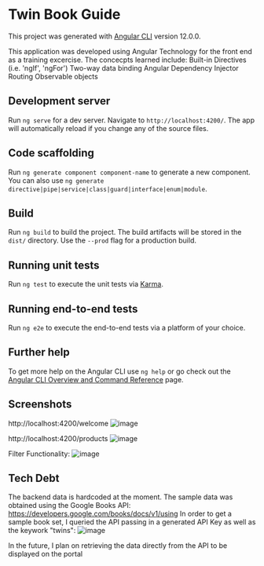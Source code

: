 # Twin Book Guide

This project was generated with [Angular CLI](https://github.com/angular/angular-cli) version 12.0.0.

This application was developed using Angular Technology for the front end as a training excercise. The concecpts learned include:
          Built-in Directives (i.e. 'ngIf', 'ngFor')
          Two-way data binding
          Angular Dependency Injector
          Routing
          Observable objects
          

## Development server

Run `ng serve` for a dev server. Navigate to `http://localhost:4200/`. The app will automatically reload if you change any of the source files.

## Code scaffolding

Run `ng generate component component-name` to generate a new component. You can also use `ng generate directive|pipe|service|class|guard|interface|enum|module`.

## Build

Run `ng build` to build the project. The build artifacts will be stored in the `dist/` directory. Use the `--prod` flag for a production build.

## Running unit tests

Run `ng test` to execute the unit tests via [Karma](https://karma-runner.github.io).

## Running end-to-end tests

Run `ng e2e` to execute the end-to-end tests via a platform of your choice.

## Further help

To get more help on the Angular CLI use `ng help` or go check out the [Angular CLI Overview and Command Reference](https://angular.io/cli) page.




## Screenshots
http://localhost:4200/welcome
![image](https://user-images.githubusercontent.com/18742286/145471176-01e35547-b910-4653-9be9-5373dee84176.png)

http://localhost:4200/products
![image](https://user-images.githubusercontent.com/18742286/145471124-43496de8-f1d5-4b4d-92e5-3d5a780070d2.png)

Filter Functionality:
![image](https://user-images.githubusercontent.com/18742286/145471330-c4dda820-f749-442c-8390-35f665e5de20.png)


## Tech Debt

The backend data is hardcoded at the moment.
The sample data was obtained using the Google Books API:  https://developers.google.com/books/docs/v1/using
In order to get a sample book set, I queried the API passing in a generated API Key as well as the keywork "twins":
![image](https://user-images.githubusercontent.com/18742286/145470326-dba1f0f7-5d7a-4344-9030-b93b6ba001cb.png)

In the future, I plan on retrieving the data directly from the API to be displayed on the portal


